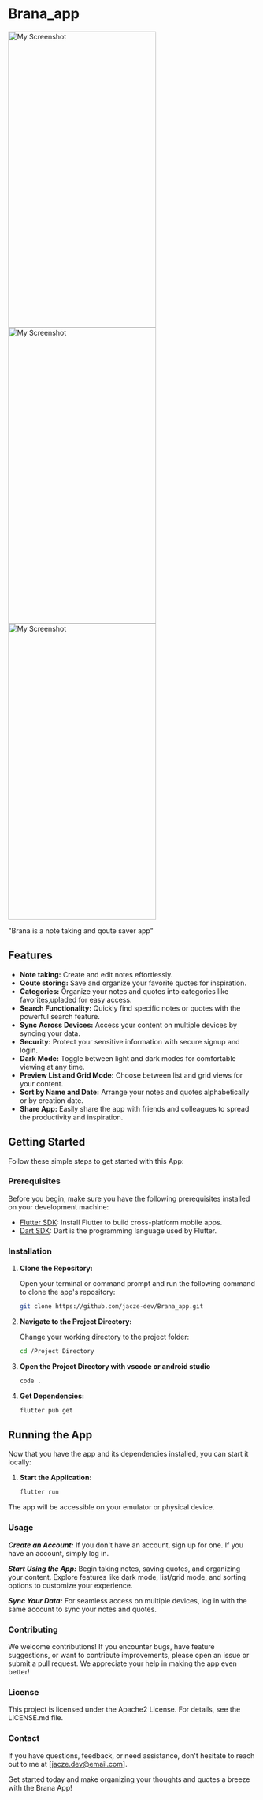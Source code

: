 # Brana_app

<img src="https://firebasestorage.googleapis.com/v0/b/photos-for-projcts.appspot.com/o/Screenshot_20231028-182437.png?alt=media&token=d6b4d2d3-ea18-4e6f-91db-ad83d18c09fc" alt="My Screenshot" width="300" height="600">
<img src="https://firebasestorage.googleapis.com/v0/b/photos-for-projcts.appspot.com/o/Screenshot_20231028-182449.png?alt=media&token=d6b4d2d3-ea18-4e6f-91db-ad83d18c09fc" alt="My Screenshot" width="300" height="600">
<img src="https://firebasestorage.googleapis.com/v0/b/photos-for-projcts.appspot.com/o/Screenshot_20231028-182619.png?alt=media&token=d6b4d2d3-ea18-4e6f-91db-ad83d18c09fc" alt="My Screenshot" width="300" height="600">


"Brana is a note taking and qoute saver app"

## Features

- **Note taking:** Create and edit notes effortlessly.
- **Qoute storing:** Save and organize your favorite quotes for inspiration.
- **Categories:** Organize your notes and quotes into categories like favorites,upladed for easy access.
- **Search Functionality:** Quickly find specific notes or quotes with the powerful search feature.
- **Sync Across Devices:** Access your content on multiple devices by syncing your data.
- **Security:** Protect your sensitive information with secure signup and login.
- **Dark Mode:** Toggle between light and dark modes for comfortable viewing at any time.
- **Preview List and Grid Mode:** Choose between list and grid views for your content.
- **Sort by Name and Date:** Arrange your notes and quotes alphabetically or by creation date.
- **Share App:** Easily share the app with friends and colleagues to spread the productivity and inspiration.

## Getting Started

Follow these simple steps to get started with this App:

### Prerequisites

Before you begin, make sure you have the following prerequisites installed on your development machine:

- [Flutter SDK](https://flutter.dev/docs/get-started/install): Install Flutter to build cross-platform mobile apps.
- [Dart SDK](https://dart.dev/get-dart): Dart is the programming language used by Flutter.

### Installation

1. **Clone the Repository:**

   Open your terminal or command prompt and run the following command to clone the app's repository:

   ```bash
   git clone https://github.com/jacze-dev/Brana_app.git

2. **Navigate to the Project Directory:**

   Change your working directory to the project folder:

   ```bash
   cd /Project Directory

3. **Open the Project Directory with vscode or android studio**

    ```cmd
   code .

4. **Get Dependencies:**

   ```cmd
   flutter pub get

## Running the App

Now that you have the app and its dependencies installed, you can start it locally:

1. **Start the Application:**

   ```bash
   flutter run

The app will be accessible on your emulator or physical device.

### Usage

   ***Create an Account:*** If you don't have an account, sign up for one. If you have an account, simply log in.

   ***Start Using the App:*** Begin taking notes, saving quotes, and organizing your content. Explore features like dark mode, list/grid mode, and sorting options to customize your experience.

   ***Sync Your Data:*** For seamless access on multiple devices, log in with the same account to sync your notes and quotes.

### Contributing

   We welcome contributions! If you encounter bugs, have feature suggestions, or want to contribute improvements, please open an issue or submit a pull request. We appreciate your help in making the app even better!

### License

   This project is licensed under the Apache2 License. For details, see the LICENSE.md file.

### Contact

   If you have questions, feedback, or need assistance, don't hesitate to reach out to me at [jacze.dev@email.com].

   Get started today and make organizing your thoughts and quotes a breeze with the Brana App!
